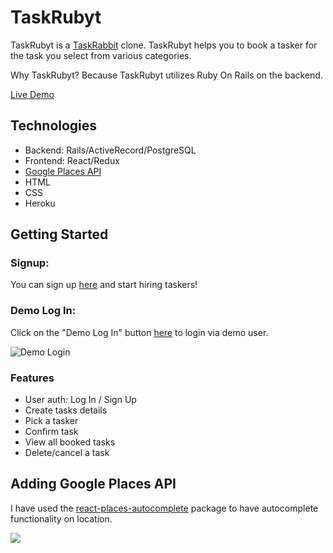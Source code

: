 # TaskRubyt

TaskRubyt is a [TaskRabbit](https://www.taskrabbit.com/) clone. TaskRubyt helps you to book a tasker for the task you select from various categories.

Why TaskRubyt? Because TaskRubyt utilizes Ruby On Rails on the backend.

[Live Demo](https://taskrubyt.herokuapp.com/#/)

## Technologies

* Backend: Rails/ActiveRecord/PostgreSQL
* Frontend: React/Redux
* [Google Places API](https://developers.google.com/places/web-service/autocomplete)
* HTML
* CSS
* Heroku

## Getting Started

### Signup: 
You can sign up [here](https://taskrubyt.herokuapp.com/#/signup) and start hiring taskers!

### Demo Log In: 

Click on the "Demo Log In" button [here](https://taskrubyt.herokuapp.com/#/login) to login via demo user.

![Demo Login](https://i.ibb.co/Z8hwZ75/Screen-Shot-2019-07-12-at-11-35-35-AM.png)

### Features

* User auth: Log In / Sign Up
* Create tasks details
* Pick a tasker
* Confirm task
* View all booked tasks
* Delete/cancel a task


## Adding Google Places API

I have used the [react-places-autocomplete](https://www.npmjs.com/package/react-places-autocomplete) package to have autocomplete functionality on location.



![](https://i.ibb.co/mFsWTdq/Screen-Shot-2019-07-12-at-11-46-47-AM.png)











